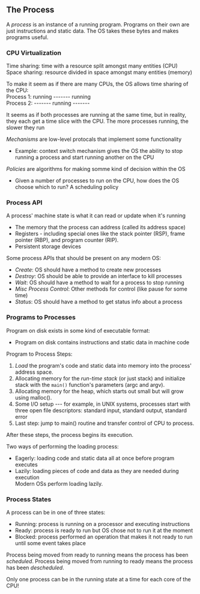 ## The Process

A *process* is an instance of a running program. Programs on their own are just
instructions and static data. The OS takes these bytes and makes programs
useful.

### CPU Virtualization

Time sharing: time with a resource split amongst many entities (CPU)  
Space sharing: resource divided in space amongst many entities (memory)  

To make it seem as if there are many CPUs, the OS allows time sharing of the
CPU:  
Process 1: running ------- running  
Process 2: ------- running -------  

It seems as if both processes are running at the same time, but in reality, they
each get a time slice with the CPU. The more processes running, the slower they
run

*Mechanisms* are low-level protocals that implement some functionality
- Example: context switch mechanism gives the OS the ability to stop running a
  process and start running another on the CPU

*Policies* are algorithms for making somme kind of decision within the OS
- Given a number of processes to run on the CPU, how does the OS choose which to
  run? A scheduling policy

### Process API

A process' machine state is what it can read or update when it's running
- The memory that the process can address (called its address space)
- Registers - including special ones like the stack pointer (RSP), frame pointer
  (RBP), and program counter (RIP).
- Persistent storage devices

Some process APIs that should be present on any modern OS:
- *Create*: OS should have a method to create new processes
- *Destroy*: OS should be able to provide an interface to kill processes
- *Wait*: OS should have a method to wait for a process to stop running
- *Misc Process Control*: Other methods for control (like pause for some time)
- *Status*: OS should have a method to get status info about a process

### Programs to Processes

Program on disk exists in some kind of executable format:
- Program on disk contains instructions and static data in machine code

Program to Process Steps:
1. *Load* the program's code and static data into memory into the process' address
   space.
2. Allocating memory for the *run-time stack* (or just stack) and initialize
   stack with the `main()` function's parameters (argc and argv).
3. Allocating memory for the heap, which starts out small but will grow using
   malloc().
4. Some I/O setup --- for example, in UNIX systems, processes start with three
   open file descriptors: standard input, standard output, standard error
5. Last step: jump to main() routine and transfer control of CPU to process.

After these steps, the process begins its execution.

Two ways of performing the loading process:
- Eagerly: loading code and static data all at once before program executes
- Lazily: loading pieces of code and data as they are needed during execution  
Modern OSs perform loading lazily.

### Process States

A process can be in one of three states:
- Running: process is running on a processor and executing instructions
- Ready: process is ready to run but OS chose not to run it at the moment
- Blocked: process performed an operation that makes it not ready to run until
  some event takes place

Process being moved from ready to running means the process has been
*scheduled*. Process being moved from running to ready means the process has
been *descheduled*.

Only one process can be in the running state at a time for each core of the CPU!


